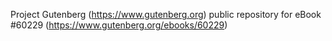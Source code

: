 Project Gutenberg (https://www.gutenberg.org) public repository for eBook #60229 (https://www.gutenberg.org/ebooks/60229)
